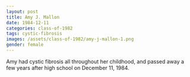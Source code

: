 ```yaml
---
layout: post
title: Amy J. Mallon
date: 1984-12-11
categories: class-of-1982
tags: cystic-fibrosis
images: /assets/class-of-1982/amy-j-mallon-1.png
gender: female
---
```

Amy had cystic fibrosis all throughout her childhood, and passed away a few years after high school on December 11, 1984.
